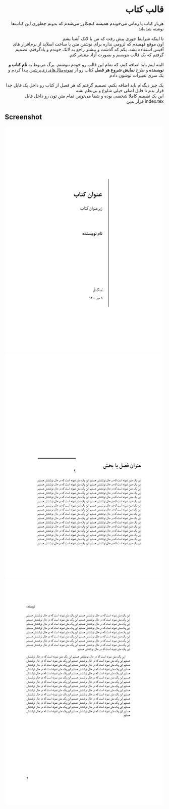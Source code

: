 <div dir="rtl",>
<h1>
قالب کتاب
</h1>

<p>
هربار کتاب یا رمانی می‌خوندم
همیشه کنجکاور می‌شدم که بدونم چطوری این کتاب‌ها نوشته شده‌اند
</p>

<p>
تا اینکه شرایط جوری پیش رفت که من با لاتک آشنا بشم </br>
اون موقع فهمیدم که لزومی نداره برای نوشتن متن یا ساخت اسلاید از نرم‌افزار های آفیس استفاده بشه.
یکم که گذشت و بیشتر راجع به لاتک خوندم و یاد‌گرفتم، تصمیم گرفتم که یک قالب بنویسم و بصورت آزاد منتشر کنم.
</p>

<p>
البته اینم باید اضافه کنم، که تمام این قالب رو خودم ننوشتم. برگ مربوط به
<b>
نام کتاب و نویسنده
</b>
و طرح 
<b>
نمایش شروع هر فصل
</b>
کتاب رو از 
<a href="http://parsilatex.com/examples/">نمونه‌مثال‌های زی‌پرشین</a>
پیدا کردم و یک سری تغییرات توشون دادم
</p>

<p>
یک چیز دیگه‌ام باید اضافه بکنم، تصمیم گرفتم که هر فصل از کتاب رو داخل یک فایل جدا قرار بدم
تا فایل اصلی خیلی شلوغ و بی‌نظم نشه </br>
این یک تصمیم کاملا شخصی بوده و شما می‌تونین تمام متن تون رو داخل فایل index.tex
قرار بدین
</p>
</div>

## Screenshot

![1](test-2.png)
![2](test-3.png)
![3](test-4.png)
